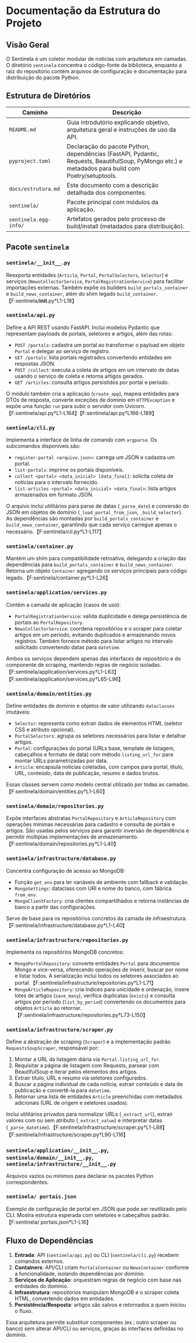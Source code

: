 # Documentação da Estrutura do Projeto

## Visão Geral

O Sentinela é um coletor modular de notícias com arquitetura em camadas. O diretório `sentinela` concentra o código-fonte da biblioteca, enquanto a raiz do repositório contém arquivos de configuração e documentação para distribuição do pacote Python.

## Estrutura de Diretórios

| Caminho | Descrição |
| --- | --- |
| `README.md` | Guia introdutório explicando objetivo, arquitetura geral e instruções de uso da API. |
| `pyproject.toml` | Declaração do pacote Python, dependências (FastAPI, Pydantic, Requests, BeautifulSoup, PyMongo etc.) e metadados para build com Poetry/setuptools. |
| `docs/estrutura.md` | Este documento com a descrição detalhada dos componentes. |
| `sentinela/` | Pacote principal com módulos da aplicação. |
| `sentinela.egg-info/` | Artefatos gerados pelo processo de build/install (metadados para distribuição). |

## Pacote `sentinela`

### `sentinela/__init__.py`
Reexporta entidades (`Article`, `Portal`, `PortalSelectors`, `Selector`) e serviços (`NewsCollectorService`, `PortalRegistrationService`) para facilitar importações externas. Também expõe os builders `build_portals_container` e `build_news_container`, além do shim legado `build_container`.【F:sentinela/__init__.py†L1-L18】

### `sentinela/api.py`
Define a API REST usando FastAPI. Inclui modelos Pydantic que representam payloads de portais, seletores e artigos, além das rotas:

- `POST /portals`: cadastra um portal ao transformar o payload em objeto `Portal` e delegar ao serviço de registro.
- `GET /portals`: lista portais registrados convertendo entidades em respostas JSON.
- `POST /collect`: executa a coleta de artigos em um intervalo de datas usando o serviço de coleta e retorna artigos gerados.
- `GET /articles`: consulta artigos persistidos por portal e período.

O módulo também cria a aplicação (`create_app`), mapeia entidades para DTOs de resposta, converte exceções de domínio em `HTTPException` e expõe uma função `run` para subir o servidor com Uvicorn.【F:sentinela/api.py†L1-L164】【F:sentinela/api.py†L166-L189】

### `sentinela/cli.py`
Implementa a interface de linha de comando com `argparse`. Os subcomandos disponíveis são:

- `register-portal <arquivo.json>`: carrega um JSON e cadastra um portal.
- `list-portals`: imprime os portais disponíveis.
- `collect <portal> <data_inicial> [data_final]`: solicita coleta de notícias para o intervalo fornecido.
- `list-articles <portal> <data_inicial> <data_final>`: lista artigos armazenados em formato JSON.

O arquivo inclui utilitários para parse de datas (`_parse_date`) e conversão do JSON em objetos de domínio (`_load_portal_from_json`, `_build_selector`). As dependências são montadas por `build_portals_container` e `build_news_container`, garantindo que cada serviço carregue apenas o necessário.【F:sentinela/cli.py†L1-L117】

### `sentinela/container.py`
Mantém um shim para compatibilidade retroativa, delegando a criação das dependências para `build_portals_container` e `build_news_container`. Retorna um objeto `Container` agregando os serviços principais para código legado.【F:sentinela/container.py†L1-L26】

### `sentinela/application/services.py`
Contém a camada de aplicação (casos de uso):

- `PortalRegistrationService`: valida duplicidade e delega persistência de portais ao `PortalRepository`.
- `NewsCollectorService`: coordena repositórios e o scraper para coletar artigos em um período, evitando duplicados e armazenando novos registros. Também fornece método para listar artigos no intervalo solicitado convertendo datas para `datetime`.

Ambos os serviços dependem apenas das interfaces de repositório e do componente de scraping, mantendo regras de negócio isoladas.【F:sentinela/application/services.py†L1-L63】【F:sentinela/application/services.py†L65-L96】

### `sentinela/domain/entities.py`
Define entidades de domínio e objetos de valor utilizando `dataclasses` imutáveis:

- `Selector`: representa como extrair dados de elementos HTML (seletor CSS e atributo opcional).
- `PortalSelectors`: agrupa os seletores necessários para listar e detalhar artigos.
- `Portal`: configurações do portal (URLs base, template de listagem, cabeçalhos e formato de data) com método `listing_url_for` para montar URLs parametrizadas por data.
- `Article`: encapsula notícias coletadas, com campos para portal, título, URL, conteúdo, data de publicação, resumo e dados brutos.

Essas classes servem como modelo central utilizado por todas as camadas.【F:sentinela/domain/entities.py†L1-L60】

### `sentinela/domain/repositories.py`
Expõe interfaces abstratas `PortalRepository` e `ArticleRepository` com operações mínimas necessárias para cadastro e consulta de portais e artigos. São usadas pelos serviços para garantir inversão de dependência e permitir múltiplas implementações de armazenamento.【F:sentinela/domain/repositories.py†L1-L40】

### `sentinela/infrastructure/database.py`
Concentra configuração de acesso ao MongoDB:

- Função `get_env` para ler variáveis de ambiente com fallback e validação.
- `MongoSettings`: dataclass com URI e nome do banco, com fábrica `from_env`.
- `MongoClientFactory`: cria clientes compartilhados e retorna instâncias de banco a partir das configurações.

Serve de base para os repositórios concretos da camada de infraestrutura.【F:sentinela/infrastructure/database.py†L1-L40】

### `sentinela/infrastructure/repositories.py`
Implementa os repositórios MongoDB concretos:

- `MongoPortalRepository`: converte entidades `Portal` para documentos Mongo e vice-versa, oferecendo operações de inserir, buscar por nome e listar todos. A serialização inclui todos os seletores associados ao portal.【F:sentinela/infrastructure/repositories.py†L1-L71】
- `MongoArticleRepository`: cria índices para unicidade e ordenação, insere lotes de artigos (`save_many`), verifica duplicatas (`exists`) e consulta artigos por período (`list_by_period`) convertendo os documentos para objetos `Article` ao retornar.【F:sentinela/infrastructure/repositories.py†L73-L150】

### `sentinela/infrastructure/scraper.py`
Define a abstração de scraping (`Scraper`) e a implementação padrão `RequestsSoupScraper`, responsável por:

1. Montar a URL da listagem diária via `Portal.listing_url_for`.
2. Requisitar a página de listagem com Requests, parsear com BeautifulSoup e iterar pelos elementos dos artigos.
3. Extrair título, URL e resumo via seletores configurados.
4. Buscar a página individual de cada notícia, extrair conteúdo e data de publicação e convertê-la para `datetime`.
5. Retornar uma lista de entidades `Article` preenchidas com metadados adicionais (URL de origem e seletores usados).

Inclui utilitários privados para normalizar URLs (`_extract_url`), extrair valores com ou sem atributo (`_extract_value`) e interpretar datas (`_parse_datetime`).【F:sentinela/infrastructure/scraper.py†L1-L88】【F:sentinela/infrastructure/scraper.py†L90-L116】

### `sentinela/application/__init__.py`, `sentinela/domain/__init__.py`, `sentinela/infrastructure/__init__.py`
Arquivos vazios ou mínimos para declarar os pacotes Python correspondentes.

### `sentinela/ portais.json`
Exemplo de configuração de portal em JSON que pode ser reutilizado pelo CLI. Mostra estrutura esperada com seletores e cabeçalhos padrão.【F:sentinela/ portais.json†L1-L16】

## Fluxo de Dependências

1. **Entrada**: API (`sentinela/api.py`) ou CLI (`sentinela/cli.py`) recebem comandos externos.
2. **Containers**: API/CLI criam `PortalsContainer` ou `NewsContainer` conforme a funcionalidade, isolando dependências por domínio.
3. **Serviços de Aplicação**: orquestram regras de negócio com base nas entidades do domínio.
4. **Infraestrutura**: repositórios manipulam MongoDB e o scraper coleta HTML, convertendo dados em entidades.
5. **Persistência/Resposta**: artigos são salvos e retornados a quem iniciou o fluxo.

Essa arquitetura permite substituir componentes (ex.: outro scraper ou banco) sem alterar API/CLI ou serviços, graças às interfaces definidas no domínio.
